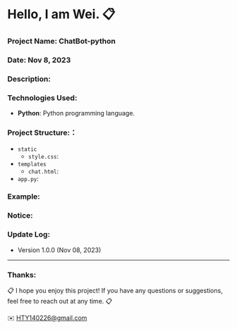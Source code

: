 Hello, I am Wei. 📋
======

### Project Name: ChatBot-python

### Date: Nov 8, 2023

### Description:

### Technologies Used:
- **Python**: Python programming language.  

### Project Structure:：
- `static`
  - `style.css`:
- `templates`
  - `chat.html`:
- `app.py`:

### Example:


### Notice:


### Update Log:
- Version 1.0.0 (Nov 08, 2023)

***
### Thanks:

📋 I hope you enjoy this project! If you have any questions or suggestions, feel free to reach out at any time. 📋

✉️ HTY140226@gmail.com

